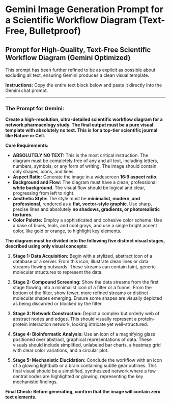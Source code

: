 # Gemini Image Generation Prompt for a Scientific Workflow Diagram (Text-Free, Bulletproof)

## Prompt for High-Quality, Text-Free Scientific Workflow Diagram (Gemini Optimized)

This prompt has been further refined to be as explicit as possible about excluding all text, ensuring Gemini produces a clean visual template.

**Instructions:** Copy the entire text block below and paste it directly into the Gemini chat prompt.

---

### **The Prompt for Gemini:**

**Create a high-resolution, ultra-detailed scientific workflow diagram for a network pharmacology study. The final output must be a pure visual template with absolutely no text. This is for a top-tier scientific journal like Nature or Cell.**

**Core Requirements:**
*   **ABSOLUTELY NO TEXT:** This is the most critical instruction. The diagram must be completely free of any and all text, including letters, numbers, symbols, or any form of writing. The image should contain only shapes, icons, and lines.
*   **Aspect Ratio:** Generate the image in a widescreen **16:9 aspect ratio**.
*   **Background and Flow:** The diagram must have a clean, professional **white background**. The visual flow should be logical and clear, progressing from left to right.
*   **Aesthetic Style:** The style must be **minimalist, modern, and professional**, rendered as a **flat, vector-style graphic**. Use sharp, precise lines and absolutely **no shadows, gradients, or photorealistic textures**.
*   **Color Palette:** Employ a sophisticated and cohesive color scheme. Use a base of blues, teals, and cool grays, and use a single bright accent color, like gold or orange, to highlight key elements.

**The diagram must be divided into the following five distinct visual stages, described using only visual concepts:**

1.  **Stage 1: Data Acquisition:** Begin with a stylized, abstract icon of a database or a server. From this icon, illustrate clean lines or data streams flowing outwards. These streams can contain faint, generic molecular structures to represent the data.

2.  **Stage 2: Compound Screening:** Show the data streams from the first stage flowing into a minimalist icon of a filter or a funnel. From the bottom of the filter, show fewer, more refined streams or distinct molecular shapes emerging. Ensure some shapes are visually depicted as being discarded or blocked by the filter.

3.  **Stage 3: Network Construction:** Depict a complex but orderly web of abstract nodes and edges. This should visually represent a protein-protein interaction network, looking intricate yet well-structured.

4.  **Stage 4: Bioinformatic Analysis:** Use an icon of a magnifying glass positioned over abstract, graphical representations of data. These visuals should include simplified, unlabeled bar charts, a heatmap grid with clear color variations, and a circular plot.

5.  **Stage 5: Mechanistic Elucidation:** Conclude the workflow with an icon of a glowing lightbulb or a brain containing subtle gear outlines. This final visual should be a simplified, synthesized network where a few central nodes are highlighted or glowing, representing the key mechanistic findings.

**Final Check: Before generating, confirm that the image will contain zero text elements.**
